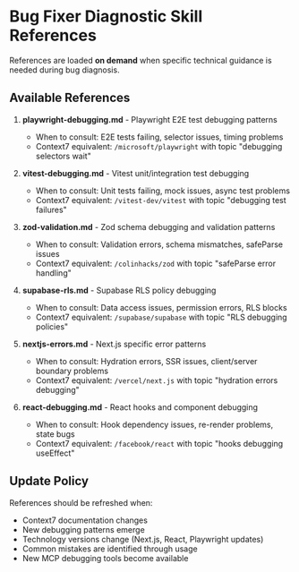 # Bug Fixer Diagnostic Skill References

References are loaded **on demand** when specific technical guidance is needed during bug diagnosis.

## Available References

1. **playwright-debugging.md** - Playwright E2E test debugging patterns
   - When to consult: E2E tests failing, selector issues, timing problems
   - Context7 equivalent: `/microsoft/playwright` with topic "debugging selectors wait"

2. **vitest-debugging.md** - Vitest unit/integration test debugging
   - When to consult: Unit tests failing, mock issues, async test problems
   - Context7 equivalent: `/vitest-dev/vitest` with topic "debugging test failures"

3. **zod-validation.md** - Zod schema debugging and validation patterns
   - When to consult: Validation errors, schema mismatches, safeParse issues
   - Context7 equivalent: `/colinhacks/zod` with topic "safeParse error handling"

4. **supabase-rls.md** - Supabase RLS policy debugging
   - When to consult: Data access issues, permission errors, RLS blocks
   - Context7 equivalent: `/supabase/supabase` with topic "RLS debugging policies"

5. **nextjs-errors.md** - Next.js specific error patterns
   - When to consult: Hydration errors, SSR issues, client/server boundary problems
   - Context7 equivalent: `/vercel/next.js` with topic "hydration errors debugging"

6. **react-debugging.md** - React hooks and component debugging
   - When to consult: Hook dependency issues, re-render problems, state bugs
   - Context7 equivalent: `/facebook/react` with topic "hooks debugging useEffect"

## Update Policy

References should be refreshed when:
- Context7 documentation changes
- New debugging patterns emerge
- Technology versions change (Next.js, React, Playwright updates)
- Common mistakes are identified through usage
- New MCP debugging tools become available
